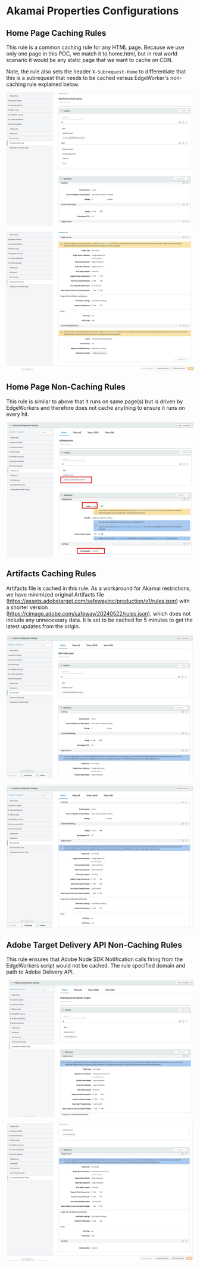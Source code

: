 # Akamai Properties Configurations

## Home Page Caching Rules

This rule is a common caching rule for any HTML page. Because we use only one page in this POC, we match it to home.html, but in real world scenario it would be any static page that we want to cache on CDN.

Note, the rule also sets the header `X-Subrequest-Home` to differentiate that this is a subrequest that needs to be cached versus EdgeWorker's non-caching rule explained below.

![Home Page](assets/hp-cache1.png)

![Home Page](assets/hp-cache2.png)

## Home Page Non-Caching Rules

This rule is similar to above that it runs on same page(s) but is driven by EdgeWorkers and therefore does not cache anything to ensure it runs on every hit.

![Home Page](assets/hp-nocache.png)

## Artifacts Caching Rules

Artifacts file is cached in this rule. As a workaround for Akamai restrictions, we have minimized original Artifacts file (https://assets.adobetarget.com/safewayinc/production/v1/rules.json) with a shorter version (https://cimage.adobe.com/safeway/20240522/rules.json), which does not include any unnecessary data. It is set to be cached for 5 minutes to get the latest updates from the origin. 

![Rules](assets/rules1.png)

![Rules](assets/rules2.png)


## Adobe Target Delivery API Non-Caching Rules

This rule ensures that Adobe Node SDK Notification calls firing from the EdgeWorkers script would not be cached. The rule specified domain and path to Adobe Delivery API.

![Delivery](assets/delivery-api1.png)

![Delivery](assets/delivery-api2.png)
